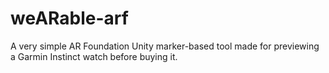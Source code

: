 # weARable-arf
A very simple AR Foundation Unity marker-based tool made for previewing a Garmin Instinct watch before buying it.
